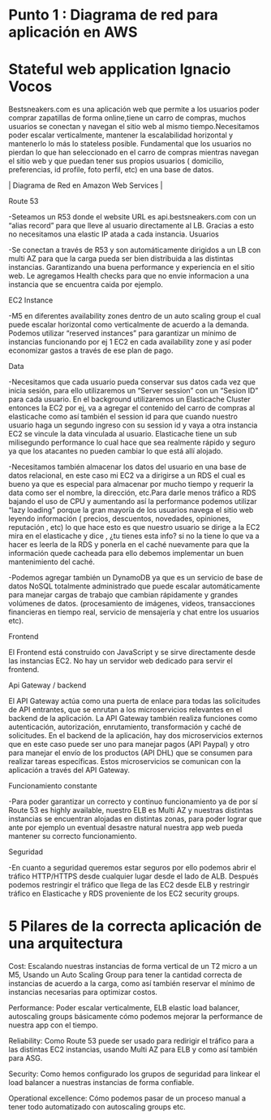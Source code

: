 # Punto 1 : Diagrama de red para aplicación en AWS



# Stateful web application Ignacio Vocos


Bestsneakers.com es una aplicación web que permite a los usuarios poder comprar zapatillas de forma online,tiene un carro de compras, muchos usuarios se conectan y navegan el sitio web al mismo tiempo.Necesitamos poder escalar verticalmente, mantener la escalabilidad horizontal y mantenerlo lo más lo stateless posible. Fundamental que los usuarios no pierdan lo que han seleccionado en el carro de compras mientras navegan el sitio web y que puedan tener sus propios usuarios ( domicilio, preferencias, id profile, foto perfil, etc) en una base de datos.


|                                            Diagrama de Red en Amazon Web Services                                        |


Route 53 


-Seteamos un R53 donde el website URL es api.bestsneakers.com con un “alias record” para que lleve al usuario directamente al LB. Gracias a esto no necesitamos una elastic IP atada a cada instancia.
Usuarios

-Se conectan a través de R53 y son automáticamente dirigidos a un LB con multi AZ para que la carga pueda ser bien distribuida a las distintas instancias. Garantizando una buena performance y experiencia en el sitio web. Le agregamos Health checks para que no envie informacion a una instancia que se encuentra caida por ejemplo.


EC2 Instance

-M5 en diferentes availability zones dentro de un auto scaling group el cual puede escalar horizontal como verticalmente de acuerdo a la demanda. Podemos utilizar “reserved instances” para garantizar un mínimo de instancias funcionando por ej 1 EC2 en cada availability zone y así poder economizar gastos a través de ese plan de pago.


Data

-Necesitamos que cada usuario pueda conservar sus datos cada vez que inicia sesión, para ello utilizaremos un “Server session” con un “Sesion ID” para cada usuario. En el background utilizaremos un Elasticache Cluster entonces la EC2 por ej, va a agregar el contenido del carro de compras al elasticache como así también el session id para que cuando nuestro usuario haga un segundo ingreso con su session id y vaya a otra instancia EC2 se vincule la data vinculada al usuario. Elasticache tiene un sub milisegundo performance lo cual hace que sea realmente rápido y seguro ya que los atacantes no pueden cambiar lo que está allí alojado.

-Necesitamos también almacenar los datos del usuario en una base de datos relacional, en este caso mi EC2 va a dirigirse a un RDS el cual es bueno ya que es especial para almacenar por mucho tiempo y requerir la data como ser el nombre, la dirección, etc.Para darle menos tráfico a RDS bajando el uso de CPU y aumentando así la performance podemos utilizar “lazy loading” porque la gran mayoría de los usuarios navega el sitio web leyendo información ( precios, descuentos, novedades, opiniones, reputación , etc) lo que hace esto es  que nuestro usuario se dirige a la EC2 mira en el elasticache y dice , ¿tu tienes esta info? si no la tiene lo que va a hacer es leerla de la RDS y ponerla en el caché nuevamente para que la información quede cacheada para ello debemos implementar un buen mantenimiento del caché.

-Podemos agregar también un DynamoDB ya que es un servicio de base de datos NoSQL totalmente administrado que puede escalar automáticamente para manejar cargas de trabajo que cambian rápidamente y grandes volúmenes de datos. (procesamiento de imágenes, videos, transacciones financieras en tiempo real, servicio de mensajería y chat entre los usuarios etc).


Frontend

El Frontend está construido con JavaScript y se sirve directamente desde las instancias EC2. No hay un servidor web dedicado para servir el frontend.


Api Gateway / backend

El API Gateway actúa como una puerta de enlace para todas las solicitudes de API entrantes, que se enrutan a los microservicios relevantes en el backend de la aplicación. La API Gateway también realiza funciones como autenticación, autorización, enrutamiento, transformación y caché de solicitudes.
En el backend de la aplicación, hay dos microservicios externos que en este caso puede ser uno para manejar pagos (API Paypal) y otro para manejar el envío de los productos (API DHL) que se consumen para realizar tareas específicas. Estos microservicios se comunican con la aplicación a través del API Gateway.


Funcionamiento constante

-Para poder garantizar un correcto y continuo funcionamiento ya de por sí Route 53 es highly available, nuestro ELB es Multi AZ y nuestras distintas instancias se encuentran alojadas en distintas zonas, para poder lograr que ante por ejemplo un eventual desastre natural nuestra app web pueda mantener su correcto funcionamiento.


Seguridad

-En cuanto a seguridad queremos estar seguros por ello podemos abrir el tráfico HTTP/HTTPS desde cualquier lugar desde el lado de ALB. Después podemos restringir el tráfico que llega de las EC2 desde ELB y restringir tráfico en Elasticache y RDS proveniente de los EC2 security groups.
                                                        

# 5 Pilares de la correcta aplicación de una arquitectura


Cost: Escalando nuestras instancias de forma vertical de un T2 micro a un M5, Usando un Auto Scaling Group para tener la cantidad correcta de instancias de acuerdo a la carga, como así también reservar el mínimo de instancias necesarias para optimizar costos.


Performance: Poder escalar verticalmente, ELB elastic load balancer, autoscaling groups básicamente cómo podemos mejorar la performance de nuestra app con el tiempo.


Reliability: Como Route 53 puede ser usado para redirigir el tráfico para a las distintas EC2 instancias, usando Multi AZ para ELB y como así también para ASG.


Security: Como hemos configurado los grupos de seguridad para linkear el load balancer a nuestras instancias de forma confiable.


Operational excellence: Cómo podemos pasar de un proceso manual a tener todo automatizado con autoscaling groups etc.

